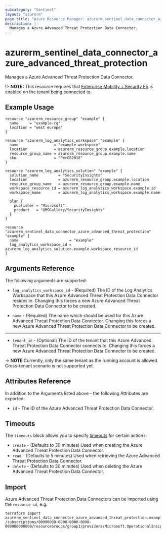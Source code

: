 ```yaml
---
subcategory: "Sentinel"
layout: "azurerm"
page_title: "Azure Resource Manager: azurerm_sentinel_data_connector_azure_advanced_threat_protection"
description: |-
  Manages a Azure Advanced Threat Protection Data Connector.
---
```


# azurerm_sentinel_data_connector_azure_advanced_threat_protection

Manages a Azure Advanced Threat Protection Data Connector.

!> **NOTE:** This resource requires that [Enterprise Mobility + Security E5](https://www.microsoft.com/en-us/microsoft-365/enterprise-mobility-security) is enabled on the tenant being connected to.

## Example Usage

```hcl
resource "azurerm_resource_group" "example" {
  name     = "example-rg"
  location = "west europe"
}

resource "azurerm_log_analytics_workspace" "example" {
  name                = "example-workspace"
  location            = azurerm_resource_group.example.location
  resource_group_name = azurerm_resource_group.example.name
  sku                 = "PerGB2018"
}

resource "azurerm_log_analytics_solution" "example" {
  solution_name         = "SecurityInsights"
  location              = azurerm_resource_group.example.location
  resource_group_name   = azurerm_resource_group.example.name
  workspace_resource_id = azurerm_log_analytics_workspace.example.id
  workspace_name        = azurerm_log_analytics_workspace.example.name

  plan {
    publisher = "Microsoft"
    product   = "OMSGallery/SecurityInsights"
  }
}

resource "azurerm_sentinel_data_connector_azure_advanced_threat_protection" "example" {
  name                       = "example"
  log_analytics_workspace_id = azurerm_log_analytics_solution.example.workspace_resource_id
}
```

## Arguments Reference

The following arguments are supported:

* `log_analytics_workspace_id` - (Required) The ID of the Log Analytics Workspace that this Azure Advanced Threat Protection Data Connector resides in. Changing this forces a new Azure Advanced Threat Protection Data Connector to be created.

* `name` - (Required) The name which should be used for this Azure Advanced Threat Protection Data Connector. Changing this forces a new Azure Advanced Threat Protection Data Connector to be created.

---

* `tenant_id` - (Optional) The ID of the tenant that this Azure Advanced Threat Protection Data Connector connects to. Changing this forces a new Azure Advanced Threat Protection Data Connector to be created.

-> **NOTE** Currently, only the same tenant as the running account is allowed. Cross-tenant scenario is not supported yet.

## Attributes Reference

In addition to the Arguments listed above - the following Attributes are exported:

* `id` - The ID of the Azure Advanced Threat Protection Data Connector.

## Timeouts

The `timeouts` block allows you to specify [timeouts](https://www.terraform.io/language/resources/syntax#operation-timeouts) for certain actions:

* `create` - (Defaults to 30 minutes) Used when creating the Azure Advanced Threat Protection Data Connector.
* `read` - (Defaults to 5 minutes) Used when retrieving the Azure Advanced Threat Protection Data Connector.
* `delete` - (Defaults to 30 minutes) Used when deleting the Azure Advanced Threat Protection Data Connector.

## Import

Azure Advanced Threat Protection Data Connectors can be imported using the `resource id`, e.g.

```shell
terraform import azurerm_sentinel_data_connector_azure_advanced_threat_protection.example /subscriptions/00000000-0000-0000-0000-000000000000/resourceGroups/group1/providers/Microsoft.OperationalInsights/workspaces/workspace1/providers/Microsoft.SecurityInsights/dataConnectors/dc1
```
